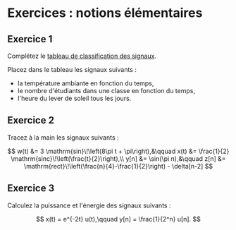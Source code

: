 # Exercices : notions élémentaires


## Exercice 1

Complétez le <a href="../_static/classification.pdf">tableau de classification des signaux</a>.

Placez dans le tableau les signaux suivants :
- la température ambiante en fonction du temps,
- le nombre d'étudiants dans une classe en fonction du temps,
- l'heure du lever de soleil tous les jours.


## Exercice 2

Tracez à la main les signaux suivants :

$$
  w(t) &= 3 \mathrm{sin}\!\left(8\pi t + \pi\right),&\qquad
  x(t) &= \frac{1}{2} \mathrm{sinc}\!\left(\frac{t}{2}\right),\\
  y[n] &= \sin(\pi n),&\qquad
  z[n] &= \mathrm{rect}\!\left(\frac{n}{4}-\frac{1}{2}\right) - \delta[n-2]
$$


## Exercice 3

Calculez la puissance et l'énergie des signaux suivants :

$$
  x(t) = e^{-2t} u(t),\qquad
  y[n] = \frac{1}{2^n} u[n].
$$